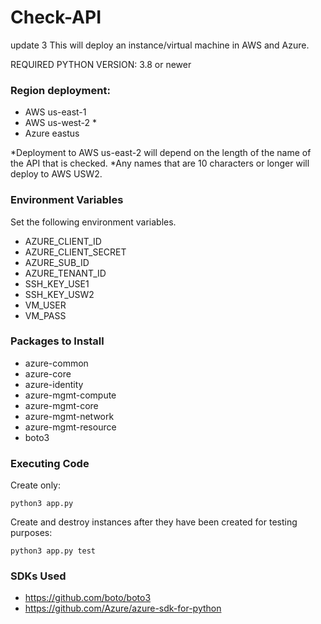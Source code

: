 # Check-API
update 3
This will deploy an instance/virtual machine in AWS and Azure.

REQUIRED PYTHON VERSION: 3.8 or newer

### Region deployment:
- AWS us-east-1
- AWS us-west-2 *
- Azure eastus

*Deployment to AWS us-east-2 will depend on the length of the name of the API that is checked.
*Any names that are 10 characters or longer will deploy to AWS USW2.

### Environment Variables
Set the following environment variables.
- AZURE_CLIENT_ID
- AZURE_CLIENT_SECRET
- AZURE_SUB_ID
- AZURE_TENANT_ID
- SSH_KEY_USE1
- SSH_KEY_USW2
- VM_USER
- VM_PASS

### Packages to Install
- azure-common
- azure-core
- azure-identity
- azure-mgmt-compute
- azure-mgmt-core
- azure-mgmt-network
- azure-mgmt-resource
- boto3

### Executing Code
Create only:
```
python3 app.py
```

Create and destroy instances after they have been created for testing purposes:
```
python3 app.py test
```

### SDKs Used
- https://github.com/boto/boto3
- https://github.com/Azure/azure-sdk-for-python
